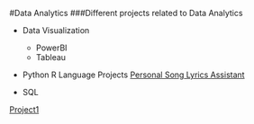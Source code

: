 #Data Analytics
###Different projects related to Data Analytics
- Data Visualization
  - PowerBI
  - Tableau
- Python
R Language Projects
[Personal Song Lyrics Assistant](https://github.com/arveeflores/DataAnalytics/tree/main/Personal%20Song%20Lyrics%20Assistant)

- SQL

[Project1](https://github.com/arveeflores/DataAnalytics/blob/main/MAN202.ipynb)
